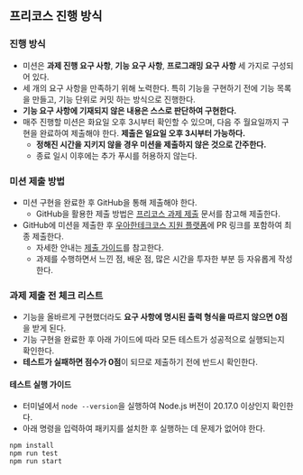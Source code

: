 <h2>프리코스 진행 방식</h2><h3>진행 방식</h3><ul><li>미션은 <strong>과제 진행 요구 사항</strong>, <strong>기능 요구 사항</strong>, <strong>프로그래밍 요구
사항</strong> 세 가지로 구성되어 있다.</li><li>세 개의 요구 사항을 만족하기 위해 노력한다. 특히 기능을 구현하기 전에 기능 목록을 만들고, 기능 단위로 커밋 하는 방식으로
진행한다.</li><li><strong>기능 요구 사항에 기재되지 않은 내용은 스스로 판단하여 구현한다.</strong></li><li>매주 진행할 미션은 화요일 오후 3시부터 확인할 수 있으며, 다음 주 월요일까지
구현을 완료하여 제출해야 한다. <strong>제출은 일요일 오후 3시부터 가능하다.</strong><ul><li><strong>정해진 시간을 지키지 않을 경우 미션을 제출하지 않은 것으로
간주한다.</strong></li><li>종료 일시 이후에는 추가 푸시를 허용하지 않는다.</li></ul></li></ul><h3>미션 제출 방법</h3><ul><li>미션 구현을 완료한 후 GitHub을 통해
제출해야 한다.<ul><li>GitHub을 활용한 제출 방법은 <a href="https://github.com/woowacourse/woowacourse-docs/tree/master/precourse">프리코스
과제 제출</a> 문서를 참고해 제출한다.</li></ul></li><li>GitHub에 미션을 제출한 후 <a href="https://apply.techcourse.co.kr">우아한테크코스 지원 플랫폼</a>에
PR 링크를 포함하여 최종 제출한다.<ul><li>자세한
안내는 <a href="https://github.com/woowacourse/woowacourse-docs/tree/master/precourse#%EC%A0%9C%EC%B6%9C-%EA%B0%80%EC%9D%B4%EB%93%9C">
제출 가이드</a>를 참고한다.</li><li>과제를 수행하면서 느낀 점, 배운 점, 많은 시간을 투자한 부분 등 자유롭게 작성한다.</li></ul></li></ul><h3>과제 제출 전 체크
리스트</h3><ul><li>기능을 올바르게 구현했더라도 <strong>요구 사항에 명시된 출력 형식을 따르지 않으면 0점</strong>을 받게 된다.</li><li>기능 구현을 완료한 후 아래 가이드에 따라 모든
테스트가 성공적으로 실행되는지 확인한다.</li><li><strong>테스트가 실패하면 점수가 0점</strong>이 되므로 제출하기 전에 반드시 확인한다.</li></ul><h4>테스트 실행
가이드</h4><ul><li>터미널에서 <code>node --version</code>을 실행하여 Node.js 버전이 20.17.0 이상인지 확인한다.</li><li>아래 명령을 입력하여 패키지를 설치한 후
실행하는 데 문제가 없어야 한다.</li></ul><pre><code data-highlighted="yes" class="hljs language-routeros">npm install
npm <span class="hljs-built_in">run</span> test
npm <span class="hljs-built_in">run</span> start
</code></pre>